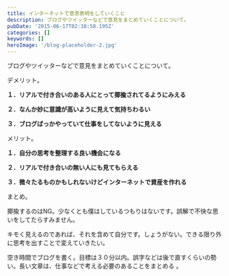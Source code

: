 ```yaml
---
title: インターネットで意思表明をしていくこと
description: ブログやツイッターなどで意見をまとめていくことについて。
pubDate: '2015-06-17T02:38:58.195Z'
categories: []
keywords: []
heroImage: '/blog-placeholder-2.jpg'
---
```


ブログやツイッターなどで意見をまとめていくことについて。

デメリット。

**１．リアルで付き合いのある人にとって揶揄されてるようにみえる**

**２．なんか妙に意識が高いように見えて気持ちわるい**

**３．ブログばっかやっていて仕事をしてないように見える**

メリット。

**１．自分の思考を整理する良い機会になる**

**２．リアルで付き合いの無い人にも見てもらえる**

**３．微々たるものかもしれないけどインターネットで資産を作れる**

まとめ。

揶揄するのはNG。少なくとも僕はしているつもりはないです。誤解で不快な思いをしてたらすみません。

キモく見えるのであれば、それを含めて自分です。しょうがない。できる限り外に思考を出すことで変えていきたい。

空き時間でブログを書く。目標は３０分以内。誤字などは後で直すくらいの勢い。長い文章は、仕事などで考える必要のあることをまとめる 。